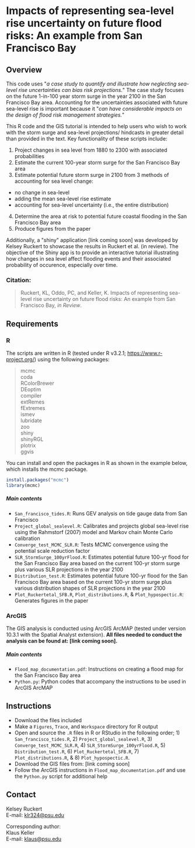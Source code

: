 # Impacts of representing sea-level rise uncertainty on future flood risks: An example from San Francisco Bay

## Overview
This code uses "*a case study to quantify and illustrate how neglecting sea-level rise uncertainties can bias risk projections.*" The case study focuses on the future 1-in-100 year storm surge in the year 2100 in the San Francisco Bay area. Accounting for the uncertainties associated with future sea-level rise is important because it "*can have considerable impacts on the design of flood risk management strategies.*"

This R code and the GIS tutorial is intended to help users who wish to work with the storm surge and sea-level projections/ hindcasts in greater detail than provided in the text. Key functionality of these scripts include:

1. Project changes in sea level from 1880 to 2300 with associated probabilities
2. Estimate the current 100-year storm surge for the San Francisco Bay area
3. Estimate potential future storm surge in 2100 from 3 methods of accounting for sea level change:
  * no change in sea-level
  * adding the mean sea-level rise estimate
  * accounting for sea-level uncertainty (i.e., the entire distribution)
4. Determine the area at risk to potential future coastal flooding in the San Francisco Bay area
5. Produce figures from the paper


Additionally, a "shiny" application [link coming soon] was developed by Kelsey Ruckert to showcase the results in Ruckert et al. (in review). The objective of the Shiny app is to provide an interactive tutorial illustrating how changes in sea level affect flooding events and their associated probability of occurence, especially over time.

### Citation:
>Ruckert, KL, Oddo, PC, and Keller, K. Impacts of representing sea-level rise uncertainty on future flood risks: An example from San Francisco Bay, *in Review*.

## Requirements
### R
The scripts are written in R (tested under R v3.2.1;  https://www.r-project.org/) using the following packages:
>mcmc  
coda  
RColorBrewer  
DEoptim  
compiler  
extRemes  
fExtremes  
ismev  
lubridate  
zoo  
shiny  
shinyRGL  
plotrix  
ggvis  

You can install and open the packages in R as shown in the example below, which installs the mcmc package.

```R
install.packages("mcmc")
library(mcmc)
```
##### Main contents
* `San_francisco_tides.R`: Runs GEV analysis on tide gauge data from San Francisco
* `Project_global_sealevel.R`: Calibrates and projects global sea-level rise using the Rahmstorf (2007) model and Markov chain Monte Carlo calibration
* `Converge_test_MCMC_SLR.R`: Tests MCMC convergence using the potential scale reduction factor
* `SLR_StormSurge_100yrFlood.R`: Estimates potential future 100-yr flood for the San Francisco Bay area based on the current 100-yr storm surge plus various SLR projections in the year 2100
* `Distribution_test.R`: Estimates potential future 100-yr flood for the San Francisco Bay area based on the current 100-yr storm surge plus various distribution shapes of SLR projections in the year 2100
* `Plot_Ruckertetal_SFB.R`, `Plot_distributions.R`, & `Plot_hypospectic.R`: Generates figures in the paper

### ArcGIS
The GIS analysis is conducted using ArcGIS ArcMAP (tested under version 10.3.1 with the Spatial Analyst extension). **All files needed to conduct the analysis can be found at: [link coming soon].**

##### Main contents
* `Flood_map_documentation.pdf`: Instructions on creating a flood map for the San Francisco Bay area
* `Python.py`: Python codes that accompany the instructions to be used in ArcGIS ArcMAP


## Instructions
* Download the files included
* Make a `Figures`, `Trace`, and `Workspace` directory for R output
* Open and source the `.R` files in R or RStudio in the following order; 1) `San_francisco_tides.R`, 2) `Project_global_sealevel.R`, 3) `Converge_test_MCMC_SLR.R`, 4) `SLR_StormSurge_100yrFlood.R`, 5) `Distribution_test.R`, 6) `Plot_Ruckertetal_SFB.R`, 7) `Plot_distributions.R`, & 8) `Plot_hypospectic.R`.
* Download the GIS files from: [link coming soon]
* Follow the ArcGIS instructions in `Flood_map_documentation.pdf` and use the `Python.py` script for additional help

## Contact
Kelsey Ruckert  
E-mail: <klr324@psu.edu>

Corresponding author:  
Klaus Keller  
E-mail: <klaus@psu.edu>
 

